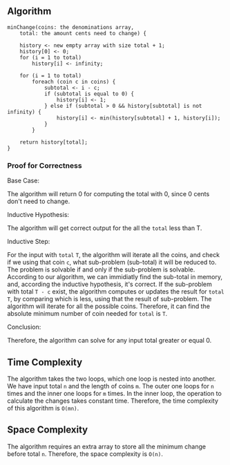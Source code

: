 ## Algorithm

```
minChange(coins: the denominations array, 
    total: the amount cents need to change) {

    history <- new empty array with size total + 1;
    history[0] <- 0;
    for (i = 1 to total)
        history[i] <- infinity;

    for (i = 1 to total) 
        foreach (coin c in coins) {
            subtotal <- i - c;
            if (subtotal is equal to 0) {
                history[i] <- 1;
            } else if (subtotal > 0 && history[subtotal] is not infinity) {
                history[i] <- min(history[subtotal] + 1, history[i]);
            }
        }
    
    return history[total];
}
```

### Proof for Correctness

Base Case:

The algorithm will return 0 for computing the total with 0, since 0 cents don't need to change.

Inductive Hypothesis:

The algorithm will get correct output for the all the `total` less than T.

Inductive Step:

For the input with `total` `T`, the algorithm will iterate all the coins, and check if we using that coin `c`, what sub-problem (sub-total) it will be reduced to. The problem is solvable if and only if the sub-problem is solvable. According to our algorithm, we can immidiatly find the sub-total in memory, and, according the inductive hypothesis, it's correct. If the sub-problem with total `T - c` exist, the algorithm computes or updates the result for `total` `T`, by comparing which is less, using that the result of sub-problem. 
The algorithm will iterate for all the possible coins. Therefore, it can find the absolute minimum number of coin needed for `total` is `T`.

Conclusion:

Therefore, the algorithm can solve for any input total greater or equal 0.

## Time Complexity

The algorithm takes the two loops, which one loop is nested into another. We have input total `n` and the length of coins `m`. The outer one loops for `n` times and the inner one loops for `m` times. In the inner loop, the operation to calculate the changes takes constant time. Therefore, the time complexity of this algorithm is `O(mn)`.

## Space Complexity

The algorithm requires an extra array to store all the minimum change before total `n`. Therefore, the space complexity is `O(n)`.